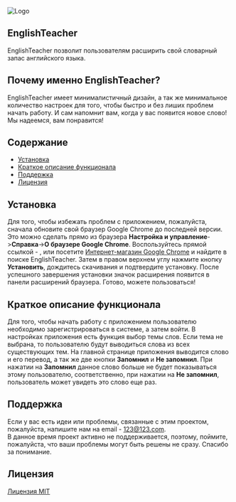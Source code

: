 ![Logo](http://s1.iconbird.com/ico/0512/BuildIcons/file1337196134.png)
## EnglishTeacher
EnglishTeacher позволит пользователям расширить свой словарный запас английского языка.
## Почему именно EnglishTeacher?
EnglishTeacher имеет минималистичный дизайн, а так же минимальное количество настроек для того, чтобы быстро и без лиших проблем начать работу. 
И сам напомнит вам, когда у вас появится новое слово!
Мы надеемся, вам понравится! 

## Содержание
* [Установка](#Установка)
* [Краткое описание функционала](#Краткое-описание-функционала)
* [Поддержка](#Поддержка)
* [Лицензия](#Лицензия)

## Установка
Для того, чтобы избежать проблем с приложением, пожалуйста, сначала обновите свой браузер Google Chrome до последней версии. Это можно сделать прямо из браузера **Настройка и управление**->**Справка**->**О браузере Google Chrome**. 
Воспользуйтесь прямой ссылкой - , или посетите [Интернет-магазин Google Chrome](https://chrome.google.com/webstore/category/extensions?hl=ru) и найдите в поиске EnglishTeacher.
Затем в правом верхнем углу нажмите кнопку **Установить**, дождитесь скачивания и подтвердите установку. 
После успешного завершения установки значок расширения появится в панели расширений браузера. Готово, можете пользоваться!

## Краткое описание функционала
Для того, чтобы начать работу с приложением пользователю необходимо зарегистрироваться в системе, а затем войти. В настройках приложения есть функция выбор темы слов. Если тема не выбрана, то пользователю будут выводиться слова из всех существующих тем. 
На главной странице приложения выводится слово и его перевод, а так же две кнопки **Запомнил** и **Не запомнил**. При нажатии на **Запомнил** данное слово больше не будет показываться этому пользователю, соответственно, при нажатии на **Не запомнил**, пользователь может увидеть это слово еще раз. 

## Поддержка
Если у вас есть идеи или проблемы, связанные с этим проектом, пожалуйста, напишите нам на email - <123@123.com>.  
В данное время проект активно не поддерживается, поэтому, поймите, пожалуйста, что ваши проблемы могут быть решены не сразу. Спасибо за понимание. 

## Лицензия
[Лицензия MIT](LICENSE)
